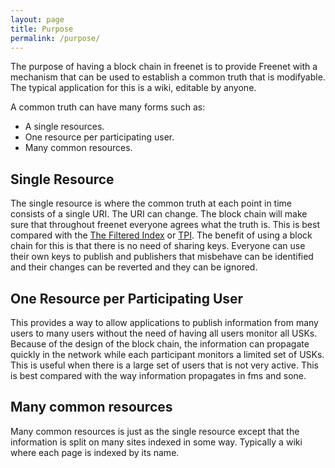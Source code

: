 ```yaml
---
layout: page
title: Purpose
permalink: /purpose/
---
```


The purpose of having a block chain in freenet is to provide Freenet
with a mechanism that can be used to establish a common truth that is
modifyable.  The typical application for this is a wiki, editable by
anyone.

A common truth can have many forms such as:

- A single resources.
- One resource per participating user.
- Many common resources.

## Single Resource

The single resource is where the common truth at each point in time
consists of a single URI. The URI can change. The block chain will
make sure that throughout freenet everyone agrees what the truth
is. This is best compared with the [The Filtered
Index](/USK@ozMQYaCEXnlHQQggITYSIeNSxqdMknqjOIYyCdMKqJA,gJyID9FRxaM5zDql3D8-wHACAusOYa5Aag3M4tSEt~g,AQACAAE/Index/1220/)
or
[TPI](/USK@Jd5ohLRviSl~HgXdjMGLSkiX2uce8-18MH5bSt4QaoM,UITsohvo1NYZQR3BYBeTbpmBHpunKj6h7Kt0KNogw1c,AQACAAE/index/993/). The
benefit of using a block chain for this is that there is no need of
sharing keys. Everyone can use their own keys to publish and
publishers that misbehave can be identified and their changes can be
reverted and they can be ignored.

## One Resource per Participating User

This provides a way to allow applications to publish information from
many users to many users without the need of having all users monitor
all USKs. Because of the design of the block chain, the information
can propagate quickly in the network while each participant monitors a
limited set of USKs. This is useful when there is a large set of users
that is not very active. This is best compared with the way
information propagates in fms and sone.

## Many common resources

Many common resources is just as the single resource except that the
information is split on many sites indexed in some way.  Typically a
wiki where each page is indexed by its name.
